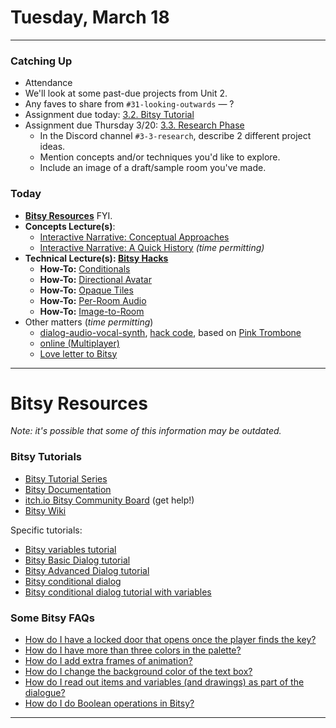 # Tuesday, March 18

---

### Catching Up

* Attendance
* We'll look at some past-due projects from Unit 2.
* Any faves to share from `#31-looking-outwards` — ? 
* Assignment due today: [3.2. Bitsy Tutorial](../assignments/interactive_narrative/readme.md#32-bitsy-tutorial)
* Assignment due Thursday 3/20: [3.3. Research Phase](../assignments/interactive_narrative/readme.md#33-research-phase)
  * In the Discord channel `#3-3-research`, describe 2 different project ideas.
  * Mention concepts and/or techniques you'd like to explore.
  * Include an image of a draft/sample room you've made. 

### Today 

* [**Bitsy Resources**](#bitsy-resources) FYI.* **Concepts Lecture(s)**: 
  * [Interactive Narrative: Conceptual Approaches](../lectures/interactive_narrative/narrative_design_strategies.md)
  * [Interactive Narrative: A Quick History](../lectures/interactive_narrative/interactive_narratives.md) *(time permitting)*
* **Technical Lecture(s): [Bitsy Hacks](https://github.com/seleb/bitsy-hacks?tab=readme-ov-file#contents)** 
  * **How-To:** [Conditionals](../lectures/interactive_narrative/bitsy_hacks/conditionals/readme.md)
  * **How-To:** [Directional Avatar](../lectures/interactive_narrative/bitsy_hacks/directional_avatar/readme.md)
  * **How-To:** [Opaque Tiles](../lectures/interactive_narrative/bitsy_hacks/opaque_tile/readme.md)
  * **How-To:** [Per-Room Audio](../lectures/interactive_narrative/bitsy_hacks/bitsy_audio/readme.md)
  * **How-To:** [Image-to-Room](../lectures/interactive_narrative/bitsy_hacks/image_to_bitsy/readme.md)
* Other matters (*time permitting*)
  * [dialog-audio-vocal-synth](https://seansleblanc.itch.io/bitsy-vocal-synth-tester), [hack code](https://github.com/seleb/bitsy-hacks/blob/main/dist/dialog-audio-vocal-synth.js), based on [Pink Trombone](https://dood.al/pinktrombone/)
  * [online (Multiplayer)](https://bitsy-online.glitch.me/)
  * [Love letter to Bitsy](https://itch.io/t/4501718/a-love-letter-to-bitsy)


---

# Bitsy Resources

*Note: it's possible that some of this information may be outdated.*

### Bitsy Tutorials

* [Bitsy Tutorial Series](https://www.youtube.com/playlist?list=PLlXuD3kyVEr6bprFqUBCOEWT47xqYmVQ4)
* [Bitsy Documentation](https://make.bitsy.org/docs/)
* [itch.io Bitsy Community Board](https://itch.io/board/2436112/bitsy) (get help!)
* [Bitsy Wiki](https://bitsy.fandom.com/wiki/Bitsy_Wiki)

Specific tutorials: 

* [Bitsy variables tutorial](https://ayolland.itch.io/trevor/devlog/29520/bitsy-variables-a-tutorial)
* [Bitsy Basic Dialog tutorial](https://www.youtube.com/watch?v=G8ysQSwYQ18)
* [Bitsy Advanced Dialog tutorial](https://www.youtube.com/watch?v=jbvtS1d2Zq0)
* [Bitsy conditional dialog](https://www.youtube.com/watch?v=GnPge60wGWI)
* [Bitsy conditional dialog tutorial with variables](https://www.youtube.com/watch?v=Mrt0tk6HSvI)


### Some Bitsy FAQs

* [How do I have a locked door that opens once the player finds the key?](https://docs.google.com/document/d/16x1S_FjkcXuuB5R-XRBA50CAXLSIPLTWonvKq3A5SAY/edit#heading=h.gxnecyhhzwd1)
* [How do I have more than three colors in the palette?](https://docs.google.com/document/d/16x1S_FjkcXuuB5R-XRBA50CAXLSIPLTWonvKq3A5SAY/edit#heading=h.f5n7g14acgne)
* [How do I add extra frames of animation?](https://docs.google.com/document/d/16x1S_FjkcXuuB5R-XRBA50CAXLSIPLTWonvKq3A5SAY/edit#heading=h.zf5xu0y5xp9j)
* [How do I change the background color of the text box?](https://docs.google.com/document/d/16x1S_FjkcXuuB5R-XRBA50CAXLSIPLTWonvKq3A5SAY/edit#heading=h.nm09cxlmmyic)
* [How do I read out items and variables (and drawings) as part of the dialogue?](https://docs.google.com/document/d/16x1S_FjkcXuuB5R-XRBA50CAXLSIPLTWonvKq3A5SAY/edit#heading=h.tecf31prkcsq)
* [How do I do Boolean operations in Bitsy?](https://louisemclennan.wordpress.com/2018/06/07/boolean-operations-in-bitsy)

---

